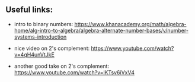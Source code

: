 ## Useful links:

- intro to binary numbers: https://www.khanacademy.org/math/algebra-home/alg-intro-to-algebra/algebra-alternate-number-bases/v/number-systems-introduction

- nice video on 2's complement: https://www.youtube.com/watch?v=4qH4unVtJkE

- another good take on 2's complement: https://www.youtube.com/watch?v=lKTsv6iVxV4
